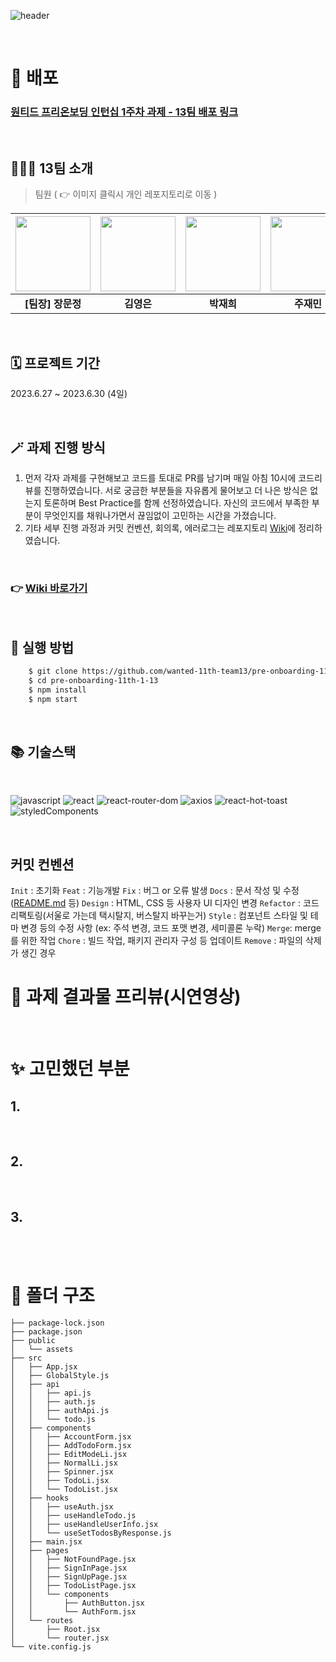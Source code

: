 ![header](https://capsule-render.vercel.app/api?type=waving&color=gradient&height=200&section=header&text=원티드%20프리온보딩%2011차%201주차%20과제&fontSize=45)

<br/>

# 🚀 배포

### [원티드 프리온보딩 인턴십 1주차 과제 - 13팀 배포 링크](https://pre-onboarding-11th-1-13.netlify.app/)

<br/>

## 👨‍👧‍👦 13팀 소개

> 팀원 ( 👉 이미지 클릭시 개인 레포지토리로 이동 )

| [<img src="https://avatars.githubusercontent.com/u/84329979?s=400&u=88239052b0bc310a6dd2aa67894134272f49498d&v=4" width="120px"/> ](https://www.github.com/gamangee) | [<img src="https://avatars.githubusercontent.com/u/117294002?s=96&v=4" width="120px" /> ](https://www.github.com/www-r) | [<img src="https://avatars.githubusercontent.com/u/119585339?s=96&v=4" width="120px" /> ](https://www.github.com/dalkey23) | [<img src="https://avatars.githubusercontent.com/u/69967974?s=96&v=4" width="120px" /> ](https://www.github.com/als982001) | [<img src="https://avatars.githubusercontent.com/u/102499959?s=96&v=4" width="120px" /> ](https://www.github.com/yousunzoo) | [<img src="https://avatars.githubusercontent.com/u/109938280?s=96&v=4" width="120px" /> ](https://www.github.com/5wintae) |
| :------------------------------------------------------------------------------------------------------------------------------------------------------------------: | :---------------------------------------------------------------------------------------------------------------------: | :------------------------------------------------------------------------------------------------------------------------: | :------------------------------------------------------------------------------------------------------------------------: | :-------------------------------------------------------------------------------------------------------------------------: | :-----------------------------------------------------------------------------------------------------------------------: |
|                                                                          **[팀장] 장문정**                                                                           |                                                       **김영은**                                                        |                                                         **박재희**                                                         |                                                         **주재민**                                                         |                                                         **유선주**                                                          |                                                        **오승택**                                                         |

<br/>

## 🗓️ 프로젝트 기간

2023.6.27 ~ 2023.6.30 (4일)

<br/>

## 🪄 과제 진행 방식

1. 먼저 각자 과제를 구현해보고 코드를 토대로 PR를 남기며 매일 아침 10시에 코드리뷰를 진행하였습니다. 서로 궁금한 부분들을 자유롭게 물어보고 더 나은 방식은 없는지 토론하며 Best Practice를 함께 선정하였습니다. 자신의 코드에서 부족한 부분이 무엇인지를 채워나가면서 끊임없이 고민하는 시간을 가졌습니다.
2. 기타 세부 진행 과정과 커밋 컨벤션, 회의록, 에러로그는 레포지토리 [Wiki](https://github.com/wanted-11th-team13/pre-onboarding-11th-1-13/wiki)에 정리하였습니다.

<br/>

### 👉 [Wiki 바로가기](https://github.com/wanted-11th-team13/pre-onboarding-11th-1-13/wiki)

<br/>

## 🌈 실행 방법

```bash
    $ git clone https://github.com/wanted-11th-team13/pre-onboarding-11th-1-13.git
    $ cd pre-onboarding-11th-1-13
    $ npm install
    $ npm start
```

<br/>

## 📚 기술스택

<br />

![javascript]()
![react](https://img.shields.io/badge/react-18.2.0-61DAFB?logo=react)
![react-router-dom]()
![axios]()
![react-hot-toast]()
![styledComponents](https://img.shields.io/badge/styled--components-6.0.0-DB7093?logo=styledcomponents)

<br />

## 커밋 컨벤션

`Init` : 초기화
`Feat` : 기능개발
`Fix` : 버그 or 오류 발생
`Docs` : 문서 작성 및 수정([README.md](http://readme.md/) 등)
`Design` : HTML, CSS 등 사용자 UI 디자인 변경
`Refactor` : 코드 리팩토링(서울로 가는데 택시탈지, 버스탈지 바꾸는거)
`Style` : 컴포넌트 스타일 및 테마 변경 등의 수정 사항 (ex: 주석 변경, 코드 포맷 변경, 세미콜론 누락)
`Merge`: merge를 위한 작업
`Chore` : 빌드 작업, 패키지 관리자 구성 등 업데이트
`Remove` : 파일의 삭제가 생긴 경우

# 👀 과제 결과물 프리뷰(시연영상)

<br/>

# ✨ 고민했던 부분

## 1.

<br/>

## 2.

<br/>

## 3.

<br/>

<br/>

# 📂 폴더 구조

```
├── package-lock.json
├── package.json
├── public
│   └── assets
├── src
│   ├── App.jsx
│   ├── GlobalStyle.js
│   ├── api
│   │   ├── api.js
│   │   ├── auth.js
│   │   ├── authApi.js
│   │   └── todo.js
│   ├── components
│   │   ├── AccountForm.jsx
│   │   ├── AddTodoForm.jsx
│   │   ├── EditModeLi.jsx
│   │   ├── NormalLi.jsx
│   │   ├── Spinner.jsx
│   │   ├── TodoLi.jsx
│   │   └── TodoList.jsx
│   ├── hooks
│   │   ├── useAuth.jsx
│   │   ├── useHandleTodo.js
│   │   ├── useHandleUserInfo.jsx
│   │   └── useSetTodosByResponse.js
│   ├── main.jsx
│   ├── pages
│   │   ├── NotFoundPage.jsx
│   │   ├── SignInPage.jsx
│   │   ├── SignUpPage.jsx
│   │   ├── TodoListPage.jsx
│   │   └── components
│   │       ├── AuthButton.jsx
│   │       └── AuthForm.jsx
│   └── routes
│       ├── Root.jsx
│       └── router.jsx
└── vite.config.js
```

<br/>
